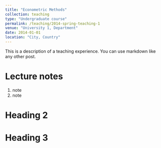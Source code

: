 ```yaml
---
title: "Econometric Methods"
collection: teaching
type: "Undergraduate course"
permalink: /teaching/2014-spring-teaching-1
venue: "University 1, Department"
date: 2014-01-01
location: "City, Country"
---
```


This is a description of a teaching experience. You can use markdown like any other post.

Lecture notes
======

1. note
2. note


Heading 2
======

Heading 3
======